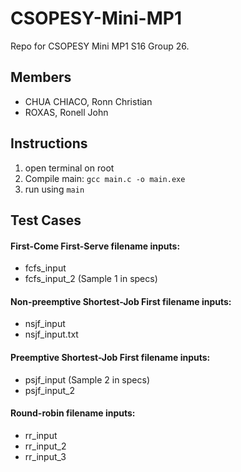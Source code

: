 # CSOPESY-Mini-MP1
 Repo for CSOPESY Mini MP1 S16 Group 26.

## Members
- CHUA CHIACO, Ronn Christian
- ROXAS, Ronell John 

## Instructions
1. open terminal on root
2. Compile main: `gcc main.c -o main.exe`
3. run using `main`

## Test Cases
#### First-Come First-Serve filename inputs:
- fcfs_input
- fcfs_input_2 (Sample 1 in specs)

#### Non-preemptive Shortest-Job First filename inputs:
- nsjf_input
- nsjf_input.txt

#### Preemptive Shortest-Job First filename inputs:
- psjf_input (Sample 2 in specs)
- psjf_input_2

#### Round-robin filename inputs:
- rr_input
- rr_input_2
- rr_input_3

